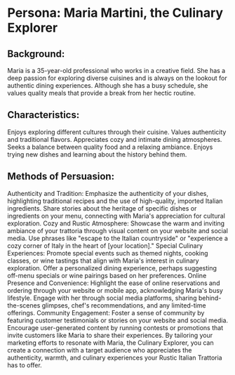 # Persona: Maria Martini, the Culinary Explorer
## Background:
Maria is a 35-year-old professional who works in a creative field. She has a deep passion for exploring diverse cuisines and is always on the lookout for authentic dining experiences. Although she has a busy schedule, she values quality meals that provide a break from her hectic routine.

## Characteristics:
Enjoys exploring different cultures through their cuisine.
Values authenticity and traditional flavors.
Appreciates cozy and intimate dining atmospheres.
Seeks a balance between quality food and a relaxing ambiance.
Enjoys trying new dishes and learning about the history behind them.

## Methods of Persuasion:
Authenticity and Tradition:
Emphasize the authenticity of your dishes, highlighting traditional recipes and the use of high-quality, imported Italian ingredients.
Share stories about the heritage of specific dishes or ingredients on your menu, connecting with Maria's appreciation for cultural exploration.
Cozy and Rustic Atmosphere:
Showcase the warm and inviting ambiance of your trattoria through visual content on your website and social media.
Use phrases like "escape to the Italian countryside" or "experience a cozy corner of Italy in the heart of [your location]."
Special Culinary Experiences:
Promote special events such as themed nights, cooking classes, or wine tastings that align with Maria's interest in culinary exploration.
Offer a personalized dining experience, perhaps suggesting off-menu specials or wine pairings based on her preferences.
Online Presence and Convenience:
Highlight the ease of online reservations and ordering through your website or mobile app, acknowledging Maria's busy lifestyle.
Engage with her through social media platforms, sharing behind-the-scenes glimpses, chef's recommendations, and any limited-time offerings.
Community Engagement:
Foster a sense of community by featuring customer testimonials or stories on your website and social media.
Encourage user-generated content by running contests or promotions that invite customers like Maria to share their experiences.
By tailoring your marketing efforts to resonate with Maria, the Culinary Explorer, you can create a connection with a target audience who appreciates the authenticity, warmth, and culinary experiences your Rustic Italian Trattoria has to offer.
